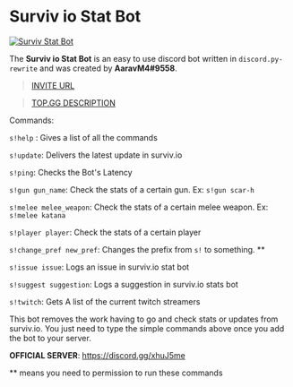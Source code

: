 # Surviv io Stat Bot 

<a href="https://top.gg/bot/655541871006842891" >
  <img src="https://top.gg/api/widget/655541871006842891.svg" alt="Surviv Stat Bot" />
</a>

The **Surviv io Stat Bot** is an easy to use discord bot written in `discord.py-rewrite` and was created by **AaravM4#9558**.
> [INVITE URL](https://discordapp.com/api/oauth2/authorize?client_id=655541871006842891&permissions=0&scope=bot)

> [TOP.GG DESCRIPTION](https://top.gg/bot/655541871006842891)

Commands:

`s!help` : Gives a list of all the commands

`s!update`: Delivers the latest update in surviv.io

`s!ping`: Checks the Bot's Latency

`s!gun gun_name`: Check the stats of a certain gun. Ex: `s!gun scar-h`

`s!melee melee_weapon`: Check the stats of a certain melee weapon. Ex: `s!melee katana`

`s!player player`: Check the stats of a certain player

`s!change_pref new_pref`: Changes the prefix from `s!` to something. **

`s!issue issue`: Logs an issue in surviv.io stat bot

`s!suggest suggestion`: Logs a suggestion in surviv.io stats bot

`s!twitch`: Gets A list of the current twitch streamers


This bot removes the work having to go and check stats or updates from surviv.io. You just need to type the simple commands above once you add the bot to your server.

**OFFICIAL SERVER**: https://discord.gg/xhuJ5me

** means you need to permission to run these commands